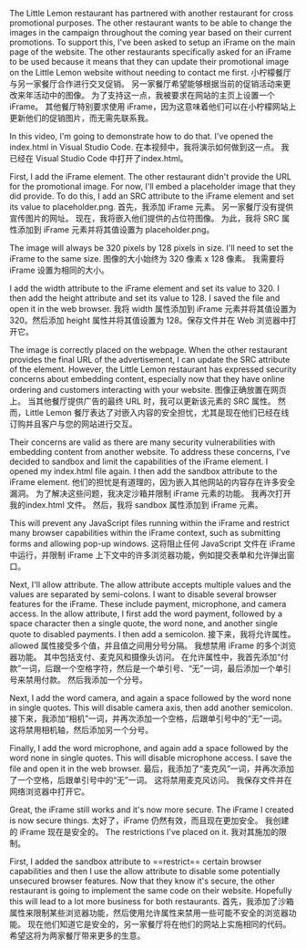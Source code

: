 The Little Lemon restaurant has partnered with another restaurant for cross promotional purposes. The other restaurant wants to be able to change the images in the campaign throughout the coming year based on their current promotions. To support this, I've been asked to setup an iFrame on the main page of the website. The other restaurants specifically asked for an iFrame to be used because it means that they can update their promotional image on the Little Lemon website without needing to contact me first. 
小柠檬餐厅与另一家餐厅合作进行交叉促销。 另一家餐厅希望能够根据当前的促销活动来更改来年活动中的图像。 为了支持这一点，我被要求在网站的主页上设置一个 iFrame。 其他餐厅特别要求使用 iFrame，因为这意味着他们可以在小柠檬网站上更新他们的促销图片，而无需先联系我。

In this video, I'm going to demonstrate how to do that. I've opened the index.html in Visual Studio Code. 
在本视频中，我将演示如何做到这一点。 我已经在 Visual Studio Code 中打开了index.html。

First, I add the iFrame element. The other restaurant didn't provide the URL for the promotional image. For now, I'll embed a placeholder image that they did provide. To do this, I add an SRC attribute to the iFrame element and set its value to placeholder.png. 
首先，我添加 iFrame 元素。 另一家餐厅没有提供宣传图片的网址。 现在，我将嵌入他们提供的占位符图像。 为此，我将 SRC 属性添加到 iFrame 元素并将其值设置为 placeholder.png。


The image will always be 320 pixels by 128 pixels in size. I'll need to set the iFrame to the same size. 
图像的大小始终为 320 像素 x 128 像素。 我需要将 iFrame 设置为相同的大小。

I add the width attribute to the iFrame element and set its value to 320. I then add the height attribute and set its value to 128. I saved the file and open it in the web browser.
我将 width 属性添加到 iFrame 元素并将其值设置为 320。然后添加 height 属性并将其值设置为 128。保存文件并在 Web 浏览器中打开它。

The image is correctly placed on the webpage. When the other restaurant provides the final URL of the advertisement, I can update the SRC attribute of the element. However, the Little Lemon restaurant has expressed security concerns about embedding content, especially now that they have online ordering and customers interacting with your website. 
图像正确放置在网页上。 当其他餐厅提供广告的最终 URL 时，我可以更新该元素的 SRC 属性。 然而，Little Lemon 餐厅表达了对嵌入内容的安全担忧，尤其是现在他们已经在线订购并且客户与您的网站进行交互。

Their concerns are valid as there are many security vulnerabilities with embedding content from another website. To address these concerns, I've decided to sandbox and limit the capabilities of the iFrame element. I opened my index.html file again. I then add the sandbox attribute to the iFrame element. 
他们的担忧是有道理的，因为嵌入其他网站的内容存在许多安全漏洞。 为了解决这些问题，我决定沙箱并限制 iFrame 元素的功能。 我再次打开我的index.html 文件。 然后，我将 sandbox 属性添加到 iFrame 元素。

This will prevent any JavaScript files running within the iFrame and restrict many browser capabilities within the iFrame context, such as submitting forms and allowing pop-up windows. 
这将阻止任何 JavaScript 文件在 iFrame 中运行，并限制 iFrame 上下文中的许多浏览器功能，例如提交表单和允许弹出窗口。

Next, I'll allow attribute. The allow attribute accepts multiple values and the values are separated by semi-colons. I want to disable several browser features for the iFrame. These include payment, microphone, and camera access. In the allow attribute, I first add the word payment, followed by a space character then a single quote, the word none, and another single quote to disabled payments. I then add a semicolon. 
接下来，我将允许属性。 allowed 属性接受多个值，并且值之间用分号分隔。 我想禁用 iFrame 的多个浏览器功能。 其中包括支付、麦克风和摄像头访问。 在允许属性中，我首先添加“付款”一词，后跟一个空格字符，然后是一个单引号、“无”一词，最后添加一个单引号来禁用付款。 然后我添加一个分号。

Next, I add the word camera, and again a space followed by the word none in single quotes. This will disable camera axis, then add another semicolon. 
接下来，我添加“相机”一词，并再次添加一个空格，后跟单引号中的“无”一词。 这将禁用相机轴，然后添加另一个分号。

Finally, I add the word microphone, and again add a space followed by the word none in single quotes. This will disable microphone access. I save the file and open it in the web browser.
最后，我添加了“麦克风”一词，并再次添加了一个空格，后跟单引号中的“无”一词。 这将禁用麦克风访问。 我保存文件并在网络浏览器中打开它。


Great, the iFrame still works and it's now more secure. The iFrame I created is now secure things. 
太好了，iFrame 仍然有效，而且现在更加安全。 我创建的 iFrame 现在是安全的。
The restrictions I've placed on it. 
我对其施加的限制。

First, I added the sandbox attribute to ==restrict== certain browser capabilities and then I use the allow attribute to disable some potentially unsecured browser features. Now that they know it's secure, the other restaurant is going to implement the same code on their website. Hopefully this will lead to a lot more business for both restaurants.
首先，我添加了沙箱属性来限制某些浏览器功能，然后使用允许属性来禁用一些可能不安全的浏览器功能。 现在他们知道它是安全的，另一家餐厅将在他们的网站上实施相同的代码。 希望这将为两家餐厅带来更多的生意。